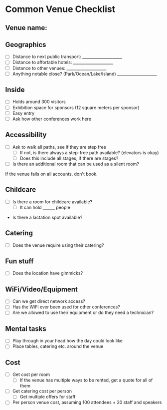 # Common Venue Checklist

## Venue name:

## Geographics

* [ ] Distance to next public transport: ____________________
* [ ] Distance to affortable hotels: ____________________
* [ ] Distance to other venues: ____________________
* [ ] Anything notable close? (Park/Ocean/Lake/Island) ____________________

## Inside

* [ ] Holds around 300 visitors
* [ ] Exhibition space for sponsors (12 square meters per sponsor)
* [ ] Easy entry
* [ ] Ask how other conferences work here

## Accessibility

* [ ] Ask to walk all paths, see if they are step free
  * [ ] If not, is there always a step-free path available? (elevators is okay)
  * [ ] Does this include all stages, if there are stages?
* [ ] Is there an additional room that can be used as a silent room?

If the venue fails on all accounts, don't book.

## Childcare

* [ ] Is there a room for childcare available?
  * [ ] It can hold ______ people
* Is there a lactation spot available?

## Catering

* [ ] Does the venue require using their catering?

## Fun stuff

* [ ] Does the location have gimmicks?

## WiFi/Video/Equipment

* [ ] Can we get direct network access?
* [ ] Has the WiFi ever been used for other conferences?
* [ ] Are we allowed to use their equipment or do they need a technician?

## Mental tasks

* [ ] Play through in your head how the day could look like
* [ ] Place tables, catering etc. around the venue

## Cost

* [ ] Get cost per room
  * [ ] If the venue has multiple ways to be rented, get a quote for all of them
* [ ] Get catering cost per person
  * [ ] Get multiple offers for staff
* [ ] Per person venue cost, assuming 100 attendees + 20 staff and speakers